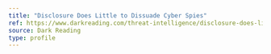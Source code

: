 ```yaml
---
title: "Disclosure Does Little to Dissuade Cyber Spies"
ref: https://www.darkreading.com/threat-intelligence/disclosure-does-little-to-dissuade-cyber-spies/d/d-id/1336273
source: Dark Reading
type: profile
---
```

